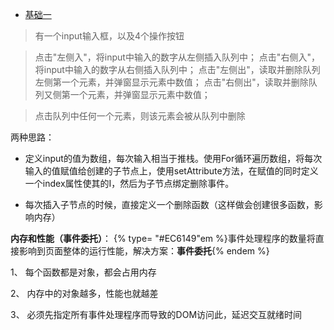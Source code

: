 * [基础一](#basic)


  
> 有一个input输入框，以及4个操作按钮

> 点击"左侧入"，将input中输入的数字从左侧插入队列中；
点击"右侧入"，将input中输入的数字从右侧插入队列中；
点击"左侧出"，读取并删除队列左侧第一个元素，并弹窗显示元素中数值；
点击"右侧出"，读取并删除队列又侧第一个元素，并弹窗显示元素中数值；

>点击队列中任何一个元素，则该元素会被从队列中删除

两种思路：

* 定义input的值为数组，每次输入相当于推栈。使用For循环遍历数组，将每次输入的值赋值给创建的子节点上，使用setAttribute方法，在赋值的同时定义一个index属性使其的I，然后为子节点绑定删除事件。

* 每次插入子节点的时候，直接定义一个删除函数（这样做会创建很多函数，影响内存）

**内存和性能（事件委托）**：
{%  type= "#EC6149"em %}事件处理程序的数量将直接影响到页面整体的运行性能，解决方案：**事件委托**{% endem %}

1、 每个函数都是对象，都会占用内存

2、 内存中的对象越多，性能也就越差

3、 必须先指定所有事件处理程序而导致的DOM访问此，延迟交互就绪时间  



